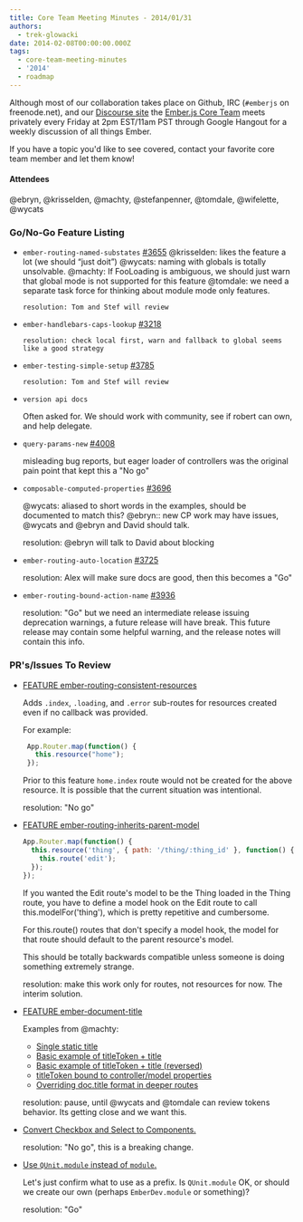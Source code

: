 ```yaml
---
title: Core Team Meeting Minutes - 2014/01/31
authors:
  - trek-glowacki
date: 2014-02-08T00:00:00.000Z
tags:
  - core-team-meeting-minutes
  - '2014'
  - roadmap
---
```



Although most of our collaboration takes place on Github, IRC
(`#emberjs` on freenode.net), and our [Discourse site](http://discuss.emberjs.com/)
the [Ember.js Core Team](/team) meets privately every
Friday at 2pm EST/11am PST through Google Hangout for a weekly
discussion of all things Ember.

If you have a topic you'd like to see covered, contact your favorite
core team member and let them know!

#### Attendees

@ebryn, @krisselden, @machty, @stefanpenner, @tomdale, @wifelette, @wycats

### Go/No-Go Feature Listing

* `ember-routing-named-substates` [#3655](https://github.com/emberjs/ember.js/pull/3655)
      @krisselden: likes the feature a lot (we should “just doit”)
      @wycats: naming with globals is totally unsolvable.
      @machty: If FooLoading is ambiguous, we should just warn that global mode is not supported for this feature
      @tomdale: we need a separate task force for thinking about module mode only features.

      resolution: Tom and Stef will review


* `ember-handlebars-caps-lookup` [#3218](https://github.com/emberjs/ember.js/pull/3218)

      resolution: check local first, warn and fallback to global seems like a good strategy

* `ember-testing-simple-setup` [#3785](https://github.com/emberjs/ember.js/pull/3785)

      resolution: Tom and Stef will review

* `version api docs`

    Often asked for. We should work with community, see if robert can own, and help delegate.

* `query-params-new` [#4008](https://github.com/emberjs/ember.js/pull/4008)

    misleading bug reports, but eager loader of controllers was the original pain point that kept
    this a "No go"


* `composable-computed-properties` [#3696](https://github.com/emberjs/ember.js/pull/3696)

    @wycats: aliased to short words in the examples, should be documented to match this?
    @ebryn:: new CP work may have issues, @wycats and @ebryn and David should talk.

    resolution: @ebryn will talk to David about blocking

* `ember-routing-auto-location` [#3725](https://github.com/emberjs/ember.js/pull/3725)

     resolution: Alex will make sure docs are good, then this becomes a "Go"

* `ember-routing-bound-action-name` [#3936](https://github.com/emberjs/ember.js/pull/3936)

    resolution: "Go" but we need an intermediate release issuing deprecation warnings, a future release will have break. This future release may contain some helpful warning, and the release notes will contain this info.

### PR's/Issues To Review


* [FEATURE ember-routing-consistent-resources](https://github.com/emberjs/ember.js/pull/4251)

    Adds `.index`, `.loading`, and `.error` sub-routes for resources created even if no callback was provided.

    For example:

    ```javascript
     App.Router.map(function() {
       this.resource("home");
     });
    ```

    Prior to this feature `home.index` route would not be created for the above resource.
    It is possible that the current situation was intentional.

    resolution: "No go"

* [FEATURE ember-routing-inherits-parent-model](https://github.com/emberjs/ember.js/pull/4246)

    ```javascript
    App.Router.map(function() {
      this.resource('thing', { path: '/thing/:thing_id' }, function() {
        this.route('edit');
      });
    });
    ```

    If you wanted the Edit route's model to be the Thing loaded in the Thing route, you have to define a model hook on the Edit route to call this.modelFor('thing'), which is pretty repetitive and cumbersome.

    For this.route() routes that don't specify a model hook, the model for that route should default to the parent resource's model.

    This should be totally backwards compatible unless someone is doing something extremely strange.


    resolution: make this work only for routes, not resources for now. The interim solution.

* [FEATURE ember-document-title](https://github.com/emberjs/ember.js/pull/3689)

    Examples from @machty:

    * [Single static title](http://jsbin.com/ucanam/3299)
    * [Basic example of titleToken + title](http://jsbin.com/ucanam/3302)
    * [Basic example of titleToken + title (reversed)](http://jsbin.com/ucanam/3300)
    * [titleToken bound to controller/model properties](http://jsbin.com/ucanam/3303)
    * [Overriding doc.title format in deeper routes](http://jsbin.com/ucanam/3304)


    resolution: pause, until @wycats and @tomdale can review tokens behavior. Its getting close and we want this.

* [Convert Checkbox and Select to Components.](https://github.com/emberjs/ember.js/pull/3935)

    resolution: "No go", this is a breaking change.

* [Use `QUnit.module` instead of `module`.](https://github.com/emberjs/ember.js/pull/3838)

    Let's just confirm what to use as a prefix. Is `QUnit.module` OK, or should we create our own
    (perhaps `EmberDev.module` or something)?


    resolution: "Go"


